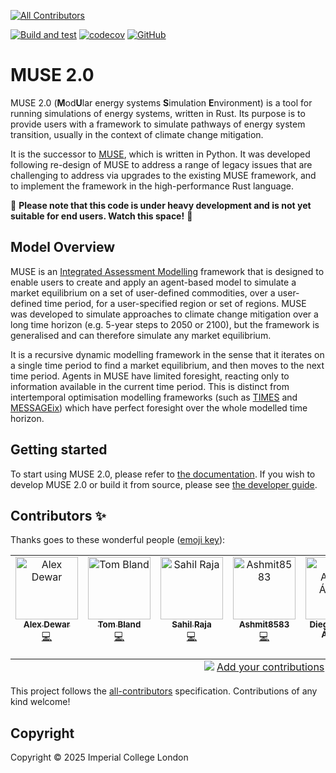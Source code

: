<!-- markdownlint-disable MD041 -->
<!-- ALL-CONTRIBUTORS-BADGE:START - Do not remove or modify this section -->
[![All Contributors](https://img.shields.io/badge/all_contributors-7-orange.svg?style=flat-square)](#contributors-)
<!-- ALL-CONTRIBUTORS-BADGE:END -->
[![Build and test](https://github.com/EnergySystemsModellingLab/MUSE_2.0/actions/workflows/cargo-test.yml/badge.svg)](https://github.com/EnergySystemsModellingLab/MUSE_2.0/actions/workflows/cargo-test.yml)
[![codecov](https://codecov.io/github/EnergySystemsModellingLab/MUSE_2.0/graph/badge.svg?token=nV8gp1NCh8)](https://codecov.io/github/EnergySystemsModellingLab/MUSE_2.0)
[![GitHub](https://img.shields.io/github/license/EnergySystemsModellingLab/MUSE_2.0)](https://raw.githubusercontent.com/EnergySystemsModellingLab/MUSE_2.0/main/LICENSE)

# MUSE 2.0

MUSE 2.0 (**M**od**U**lar energy systems **S**imulation **E**nvironment) is a tool for running
simulations of energy systems, written in Rust. Its purpose is to provide users with a framework to
simulate pathways of energy system transition, usually in the context of climate change mitigation.

It is the successor to [MUSE], which is written in Python. It was developed following re-design of
MUSE to address a range of legacy issues that are challenging to address via upgrades to the
existing MUSE framework, and to implement the framework in the high-performance Rust language.

:construction: **Please note that this code is under heavy development and is not yet suitable for
end users. Watch this space!** :construction:

## Model Overview

MUSE is an [Integrated Assessment Modelling] framework that is designed to enable users to create
and apply an agent-based model to simulate a market equilibrium on a set of user-defined
commodities, over a user-defined time period, for a user-specified region or set of regions. MUSE
was developed to simulate approaches to climate change mitigation over a long time horizon (e.g.
5-year steps to 2050 or 2100), but the framework is generalised and can therefore simulate any
market equilibrium.

It is a recursive dynamic modelling framework in the sense that it iterates on a single time period
to find a market equilibrium, and then moves to the next time period. Agents in MUSE have limited
foresight, reacting only to information available in the current time period. This is distinct from
intertemporal optimisation modelling frameworks (such as [TIMES] and [MESSAGEix]) which have perfect
foresight over the whole modelled time horizon.

[MUSE]: https://github.com/EnergySystemsModellingLab/MUSE_OS
[Integrated Assessment Modelling]: https://unfccc.int/topics/mitigation/workstreams/response-measures/modelling-tools-to-assess-the-impact-of-the-implementation-of-response-measures/integrated-assessment-models-iams-and-energy-environment-economy-e3-models
[TIMES]: https://iea-etsap.org/index.php/etsap-tools/model-generators/times
[MESSAGEix]: https://docs.messageix.org/en/latest

## Getting started

To start using MUSE 2.0, please refer to [the documentation]. If you wish to develop MUSE 2.0 or
build it from source, please see [the developer guide].

[the documentation]: https://energysystemsmodellinglab.github.io/MUSE_2.0/introduction.html
[the developer guide]: https://energysystemsmodellinglab.github.io/MUSE_2.0/developer_guide.html

## Contributors ✨

Thanks goes to these wonderful people ([emoji key](https://allcontributors.org/docs/en/emoji-key)):

<!-- ALL-CONTRIBUTORS-LIST:START - Do not remove or modify this section -->
<!-- prettier-ignore-start -->
<!-- markdownlint-disable -->
<table>
  <tbody>
    <tr>
      <td align="center" valign="top" width="14.28%"><a href="https://www.imperial.ac.uk/admin-services/ict/self-service/research-support/rcs/service-offering/research-software-engineering/"><img src="https://avatars.githubusercontent.com/u/23149834?v=4?s=100" width="100px;" alt="Alex Dewar"/><br /><sub><b>Alex Dewar</b></sub></a><br /><a href="https://github.com/EnergySystemsModellingLab/MUSE_2.0/commits?author=alexdewar" title="Code">💻</a></td>
      <td align="center" valign="top" width="14.28%"><a href="https://github.com/tsmbland"><img src="https://avatars.githubusercontent.com/u/23723407?v=4?s=100" width="100px;" alt="Tom Bland"/><br /><sub><b>Tom Bland</b></sub></a><br /><a href="https://github.com/EnergySystemsModellingLab/MUSE_2.0/commits?author=tsmbland" title="Code">💻</a></td>
      <td align="center" valign="top" width="14.28%"><a href="https://github.com/Sahil590"><img src="https://avatars.githubusercontent.com/u/56438860?v=4?s=100" width="100px;" alt="Sahil Raja"/><br /><sub><b>Sahil Raja</b></sub></a><br /><a href="https://github.com/EnergySystemsModellingLab/MUSE_2.0/commits?author=Sahil590" title="Code">💻</a></td>
      <td align="center" valign="top" width="14.28%"><a href="https://github.com/Ashmit8583"><img src="https://avatars.githubusercontent.com/u/137117727?v=4?s=100" width="100px;" alt="Ashmit8583"/><br /><sub><b>Ashmit8583</b></sub></a><br /><a href="https://github.com/EnergySystemsModellingLab/MUSE_2.0/commits?author=Ashmit8583" title="Code">💻</a></td>
      <td align="center" valign="top" width="14.28%"><a href="https://www.imperial.ac.uk/admin-services/ict/self-service/research-support/rcs/service-offering/research-software-engineering/"><img src="https://avatars.githubusercontent.com/u/6095790?v=4?s=100" width="100px;" alt="Diego Alonso Álvarez"/><br /><sub><b>Diego Alonso Álvarez</b></sub></a><br /><a href="https://github.com/EnergySystemsModellingLab/MUSE_2.0/commits?author=dalonsoa" title="Code">💻</a></td>
      <td align="center" valign="top" width="14.28%"><a href="https://github.com/AdrianDAlessandro"><img src="https://avatars.githubusercontent.com/u/40875798?v=4?s=100" width="100px;" alt="Adrian D'Alessandro"/><br /><sub><b>Adrian D'Alessandro</b></sub></a><br /><a href="https://github.com/EnergySystemsModellingLab/MUSE_2.0/commits?author=AdrianDAlessandro" title="Code">💻</a></td>
      <td align="center" valign="top" width="14.28%"><a href="https://github.com/TinyMarsh"><img src="https://avatars.githubusercontent.com/u/13540127?v=4?s=100" width="100px;" alt="Ryan"/><br /><sub><b>Ryan</b></sub></a><br /><a href="https://github.com/EnergySystemsModellingLab/MUSE_2.0/commits?author=TinyMarsh" title="Code">💻</a></td>
    </tr>
  </tbody>
  <tfoot>
    <tr>
      <td align="center" size="13px" colspan="7">
        <img src="https://raw.githubusercontent.com/all-contributors/all-contributors-cli/1b8533af435da9854653492b1327a23a4dbd0a10/assets/logo-small.svg">
          <a href="https://all-contributors.js.org/docs/en/bot/usage">Add your contributions</a>
        </img>
      </td>
    </tr>
  </tfoot>
</table>

<!-- markdownlint-restore -->
<!-- prettier-ignore-end -->

<!-- ALL-CONTRIBUTORS-LIST:END -->

This project follows the [all-contributors](https://github.com/all-contributors/all-contributors)
specification. Contributions of any kind welcome!

## Copyright

Copyright © 2025 Imperial College London
